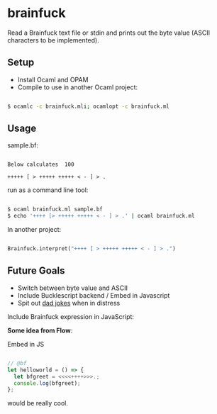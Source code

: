 # brainfuck
Read a Brainfuck text file or stdin and prints out the byte value (ASCII characters to be implemented).

## Setup
+ Install Ocaml and OPAM
+ Compile to use in another Ocaml project:

```bash

$ ocamlc -c brainfuck.mli; ocamlopt -c brainfuck.ml

```

## Usage

sample.bf:

```brainfuck

Below calculates  100

+++++ [ > +++++ +++++ < - ] > .

```

run as a command line tool:

```bash

$ ocaml brainfuck.ml sample.bf
$ echo '++++ [> +++++ +++++ < - ] > .' | ocaml brainfuck.ml

```

In another project:

```ocaml

Brainfuck.interpret("++++ [ > +++++ +++++ < - ] > .")

```

## Future Goals
+ Switch between byte value and ASCII
+ Include Bucklescript backend / Embed in Javascript
+ Spit out [dad jokes](1) when in distress

Include Brainfuck expression in JavaScript:

**Some idea from Flow**: 

Embed in JS

```javascript

// @bf
let helloworld = () => {
  let bfgreet = <<<<++++>>>.;
  console.log(bfgreet);
};

```

would be really cool.

[1]: https://www.buzzfeed.com/mikespohr/29-dad-jokes-that-are-so-bad-their-actually-good?utm_term=.ebNRlqoAQ#.dwdxgb3Xa
